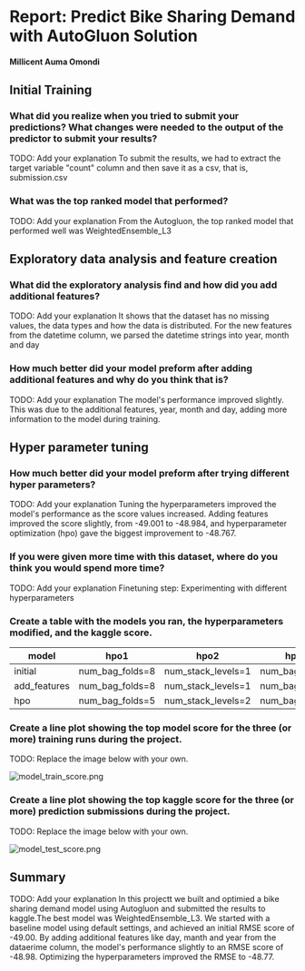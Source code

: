 # Report: Predict Bike Sharing Demand with AutoGluon Solution
#### Millicent Auma Omondi

## Initial Training
### What did you realize when you tried to submit your predictions? What changes were needed to the output of the predictor to submit your results?
TODO: Add your explanation
To submit the results, we had to extract the target variable "count" column and then save it as a csv, that is, submission.csv

### What was the top ranked model that performed?
TODO: Add your explanation
From the Autogluon, the top ranked model that performed well was WeightedEnsemble_L3 

## Exploratory data analysis and feature creation
### What did the exploratory analysis find and how did you add additional features?
TODO: Add your explanation
It shows that the dataset has no missing values, the data types and how the data is distributed.
For the new features from the datetime column, we parsed the datetime strings into year, month and day

### How much better did your model preform after adding additional features and why do you think that is?
TODO: Add your explanation
The model's performance improved slightly. This was due to the additional features, year, month and day, adding more information to the model during training.

## Hyper parameter tuning
### How much better did your model preform after trying different hyper parameters?
TODO: Add your explanation
Tuning the hyperparameters improved the model's performance as the score values increased.
Adding features improved the score slightly, from -49.001 to -48.984, and hyperparameter optimization (hpo) gave the biggest improvement to -48.767.


### If you were given more time with this dataset, where do you think you would spend more time?
TODO: Add your explanation
Finetuning step: Experimenting with different hyperparameters 

### Create a table with the models you ran, the hyperparameters modified, and the kaggle score.
|model|hpo1|hpo2|hpo3|score|
|--|--|--|--|--|
|initial|num_bag_folds=8|num_stack_levels=1|num_bag_sets=1|-49.00|
|add_features|num_bag_folds=8|num_stack_levels=1|num_bag_sets=1|-48.98|
|hpo|num_bag_folds=5|num_stack_levels=2|num_bag_sets=1|-48.77|

### Create a line plot showing the top model score for the three (or more) training runs during the project.

TODO: Replace the image below with your own.

![model_train_score.png](autogluon/model_train_score.png)

### Create a line plot showing the top kaggle score for the three (or more) prediction submissions during the project.

TODO: Replace the image below with your own.

![model_test_score.png](autogluon/model_test_score.png)

## Summary
TODO: Add your explanation
In this projectt we built and optimied a bike sharing demand model using Autogluon and submitted the results to kaggle.The best model was WeightedEnsemble_L3.  We started with a baseline model using default settings, and achieved an initial RMSE score of -49.00. By adding additional features like day, manth and year from the dataerime column, the model's performance slightly to an RMSE score of -48.98. Optimizing the hyperparameters improved the RMSE to -48.77. 

